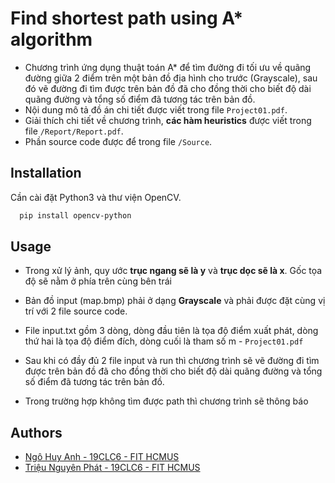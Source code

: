 # Find shortest path using A* algorithm

- Chương trình ứng dụng thuật toán A* để tìm đường đi tối ưu về quãng đường giữa 2 điểm trên một bản đồ địa hình cho trước (Grayscale), sau đó vẽ đường đi tìm được trên bản đồ đã cho đồng thời cho biết độ dài quãng đường và tổng số điểm đã tương tác trên bản đồ.
- Nội dung mô tả đồ án chi tiết được viết trong file `Project01.pdf`.
- Giải thích chi tiết về chương trình, **các hàm heuristics** được viết trong file `/Report/Report.pdf`.
- Phần source code được để trong file `/Source`.

## Installation

Cần cài đặt Python3 và thư viện OpenCV.

```bash
  pip install opencv-python
```
    
## Usage

- Trong xử lý ảnh, quy ước **trục ngang sẽ là y** và **trục dọc sẽ là x**. Gốc tọa độ sẽ nằm ở phía trên cùng bên trái

- Bản đồ input (map.bmp) phải ở dạng **Grayscale** và phải được đặt cùng vị trí với 2 file source code.

- File input.txt gồm 3 dòng, dòng đầu tiên là tọa độ điểm xuất phát, dòng thứ hai là tọa độ điểm đích, dòng cuối là tham số m - ``Project01.pdf``

- Sau khi có đầy đủ 2 file input và run thì chương trình sẽ vẽ đường đi tìm được trên bản đồ đã cho đồng thời cho biết độ dài quãng đường và tổng số điểm đã tương tác trên bản đồ.

- Trong trường hợp không tìm được path thì chương trình sẽ thông báo

## Authors

- [Ngô Huy Anh - 19CLC6 - FIT HCMUS](https://github.com/tristanhuyanhngo)
- [Triệu Nguyên Phát - 19CLC6 - FIT HCMUS]()
